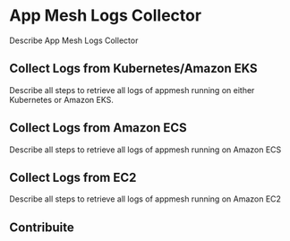 # App Mesh Logs Collector
Describe App Mesh Logs Collector

## Collect Logs from Kubernetes/Amazon EKS
Describe all steps to retrieve all logs of appmesh running on either Kubernetes or Amazon EKS.

## Collect Logs from Amazon ECS
Describe all steps to retrieve all logs of appmesh running on Amazon ECS

## Collect Logs from EC2
Describe all steps to retrieve all logs of appmesh running on Amazon EC2

## Contribuite 
